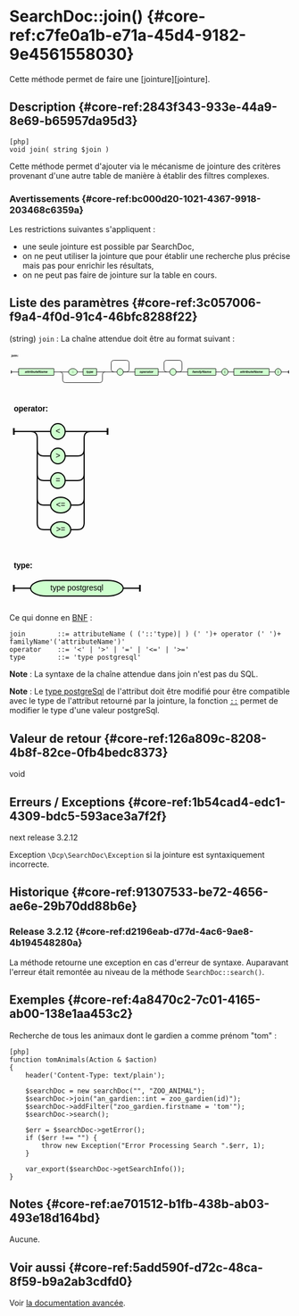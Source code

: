 # SearchDoc::join() {#core-ref:c7fe0a1b-e71a-45d4-9182-9e4561558030}

<div markdown="1" class="short-description"> 
    Cette méthode permet de faire une [jointure][jointure]. 
</div>


## Description {#core-ref:2843f343-933e-44a9-8e69-b65957da95d3}

    [php]
    void join( string $join )

Cette méthode permet d'ajouter via le mécanisme de jointure des critères
provenant d'une autre table de manière à établir des filtres complexes.

### Avertissements {#core-ref:bc000d20-1021-4367-9918-203468c6359a}

Les restrictions suivantes s'appliquent :

* une seule jointure est possible par SearchDoc,
* on ne peut utiliser la jointure que pour établir une recherche plus précise
  mais pas pour enrichir les résultats,
* on ne peut pas faire de jointure sur la table en cours.

## Liste des paramètres {#core-ref:3c057006-f9a4-4f0d-91c4-46bfc8288f22}

(string) `join`
:   La chaîne attendue doit être au format suivant :
    
<svg width="100%" height="160" viewBox="-8 -86 1160 160 " xmlns="http://www.w3.org/2000/svg" version="1.1">
<defs><style type="text/css">.terminal_rect{fill:rgb(206,255,206);stroke:black;stroke-width:2;}.terminal_text{fill:black;font-family:Verdana,Sans-serif;text-anchor:middle;font-size:14px;}.symbol_rect{fill:rgb(206,255,206);stroke:black;stroke-width:2;}.symbol_text{fill:black;font-family:Verdana,Sans-serif;font-weight:bold;font-style:italic;text-anchor:middle;font-size:14px;}.path{fill:none;stroke:black;stroke-width:2;}.rule_text{fill:black;font-family:Verdana,Sans-serif;font-weight:bold;font-size:14px;}.rule_path_edge{fill:none;stroke:black;stroke-width:3;}</style></defs>
<text class="rule_text" x="0" y="-64" >join:</text>
<rect class="symbol_rect" x="30" y="-14" width="146" height="28" rx="1" />
<text class="symbol_text" x="103" y="4" >attributeName</text>
<rect class="terminal_rect" x="236" y="-14" width="36" height="28" rx="28" />
<text class="terminal_text" x="254" y="4" >::</text>
<rect class="symbol_rect" x="296" y="-14" width="56" height="28" rx="1" />
<text class="symbol_text" x="324" y="4" >type</text>
<path class="path" d="M272 0 L296 0" />
<path class="path" d="M236 44 L252 44" />
<path class="path" d="M200 0 L236 0 M200 0 Q212 0 212 12 M388 0 L352 0 M388 0 Q376 0 376 12" />
<path class="path" d="M224 44 L236 44 M224 44 Q212 44 212 32 L212 12 M364 44 L252 44 M364 44 Q376 44 376 32 L376 12" />
<rect class="terminal_rect" x="436" y="-14" width="26" height="28" rx="28" />
<text class="terminal_text" x="449" y="4" > </text>
<path class="path" d="M436 0 L412 0 M424 0 Q412 0 412 -12 L412 -36 Q412 -48 424 -48 L474 -48 Q486 -48 486 -36 L486 -12 Q486 0 474 0 L462 0 L486 0" />
<rect class="symbol_rect" x="510" y="-14" width="96" height="28" rx="1" />
<text class="symbol_text" x="558" y="4" >operator</text>
<rect class="terminal_rect" x="654" y="-14" width="26" height="28" rx="28" />
<text class="terminal_text" x="667" y="4" > </text>
<path class="path" d="M654 0 L630 0 M642 0 Q630 0 630 -12 L630 -36 Q630 -48 642 -48 L692 -48 Q704 -48 704 -36 L704 -12 Q704 0 692 0 L680 0 L704 0" />
<rect class="symbol_rect" x="728" y="-14" width="116" height="28" rx="1" />
<text class="symbol_text" x="786" y="4" >familyName</text>
<rect class="terminal_rect" x="868" y="-14" width="26" height="28" rx="28" />
<text class="terminal_text" x="881" y="4" >(</text>
<rect class="symbol_rect" x="918" y="-14" width="146" height="28" rx="1" />
<text class="symbol_text" x="991" y="4" >attributeName</text>
<rect class="terminal_rect" x="1088" y="-14" width="26" height="28" rx="28" />
<text class="terminal_text" x="1101" y="4" >)</text>
<path class="path" d="M176 0 L200 0" />
<path class="path" d="M388 0 L412 0" />
<path class="path" d="M486 0 L510 0" />
<path class="path" d="M606 0 L630 0" />
<path class="path" d="M704 0 L728 0" />
<path class="path" d="M844 0 L868 0" />
<path class="path" d="M894 0 L918 0" />
<path class="path" d="M1064 0 L1088 0" />
<path class="path" d="M0 0 L30 0 M1144 0 L1114 0" />
<path class="rule_path_edge" d="M0 -6 L0 6 M1144 -6 L1144 6" />
</svg>
<br />
<br />
<svg width="184" height="264" viewBox="-8 -58 184 264 " xmlns="http://www.w3.org/2000/svg" version="1.1">
<defs><style type="text/css">.terminal_rect{fill:rgb(206,255,206);stroke:black;stroke-width:2;}.terminal_text{fill:black;font-family:Verdana,Sans-serif;text-anchor:middle;font-size:14px;}.symbol_rect{fill:rgb(206,255,206);stroke:black;stroke-width:2;}.symbol_text{fill:black;font-family:Verdana,Sans-serif;font-weight:bold;font-style:italic;text-anchor:middle;font-size:14px;}.path{fill:none;stroke:black;stroke-width:2;}.rule_text{fill:black;font-family:Verdana,Sans-serif;font-weight:bold;font-size:14px;}.rule_path_edge{fill:none;stroke:black;stroke-width:3;}</style></defs>
<text class="rule_text" x="0" y="-36" >operator:</text>
<rect class="terminal_rect" x="66" y="-14" width="26" height="28" rx="28" />
<text class="terminal_text" x="79" y="4" >&lt;</text>
<rect class="terminal_rect" x="66" y="30" width="26" height="28" rx="28" />
<text class="terminal_text" x="79" y="48" >&gt;</text>
<rect class="terminal_rect" x="66" y="74" width="26" height="28" rx="28" />
<text class="terminal_text" x="79" y="92" >=</text>
<rect class="terminal_rect" x="66" y="118" width="36" height="28" rx="28" />
<text class="terminal_text" x="84" y="136" >&lt;=</text>
<rect class="terminal_rect" x="66" y="162" width="36" height="28" rx="28" />
<text class="terminal_text" x="84" y="180" >&gt;=</text>
<path class="path" d="M30 0 L66 0 M30 0 Q42 0 42 12 M138 0 L92 0 M138 0 Q126 0 126 12" />
<path class="path" d="M54 44 L66 44 M54 44 Q42 44 42 32 L42 12 M114 44 L92 44 M114 44 Q126 44 126 32 L126 12" />
<path class="path" d="M54 88 L66 88 M54 88 Q42 88 42 76 L42 32 M114 88 L92 88 M114 88 Q126 88 126 76 L126 32" />
<path class="path" d="M54 132 L66 132 M54 132 Q42 132 42 120 L42 76 M114 132 L102 132 M114 132 Q126 132 126 120 L126 76" />
<path class="path" d="M54 176 L66 176 M54 176 Q42 176 42 164 L42 120 M114 176 L102 176 M114 176 Q126 176 126 164 L126 120" />
<path class="path" d="M0 0 L30 0 M168 0 L138 0" />
<path class="rule_path_edge" d="M0 -6 L0 6 M168 -6 L168 6" />
</svg>
<br />
<br />
<svg width="242" height="88" viewBox="-8 -58 242 88 " xmlns="http://www.w3.org/2000/svg" version="1.1">
<defs><style type="text/css">.terminal_rect{fill:rgb(206,255,206);stroke:black;stroke-width:2;}.terminal_text{fill:black;font-family:Verdana,Sans-serif;text-anchor:middle;font-size:14px;}.symbol_rect{fill:rgb(206,255,206);stroke:black;stroke-width:2;}.symbol_text{fill:black;font-family:Verdana,Sans-serif;font-weight:bold;font-style:italic;text-anchor:middle;font-size:14px;}.path{fill:none;stroke:black;stroke-width:2;}.rule_text{fill:black;font-family:Verdana,Sans-serif;font-weight:bold;font-size:14px;}.rule_path_edge{fill:none;stroke:black;stroke-width:3;}</style></defs>
<text class="rule_text" x="0" y="-36" >type:</text>
<rect class="terminal_rect" x="30" y="-14" width="166" height="28" rx="28" />
<text class="terminal_text" x="113" y="4" >type postgresql</text>
<path class="path" d="M0 0 L30 0 M226 0 L196 0" />
<path class="rule_path_edge" d="M0 -6 L0 6 M226 -6 L226 6" />
</svg>

Ce qui donne en [BNF][WP_BNF] :

    join        ::= attributeName ( ('::'type)| ) (' ')+ operator (' ')+ familyName'('attributeName')'
    operator    ::= '<' | '>' | '=' | '<=' | '>='
    type        ::= 'type postgresql'

**Note** : La syntaxe de la chaîne attendue dans join n'est pas du SQL.


**Note** : Le [type postgreSql][pgtype] de l'attribut doit être modifié pour
être compatible avec le type de l'attribut retourné par la jointure, la fonction
[`::`][pgcast] permet de modifier le type d'une valeur postgreSql.

## Valeur de retour {#core-ref:126a809c-8208-4b8f-82ce-0fb4bedc8373}

void

## Erreurs / Exceptions {#core-ref:1b54cad4-edc1-4309-bdc5-593ace3a7f2f}

<span class="flag next-release">next release 3.2.12</span>

Exception `\Dcp\SearchDoc\Exception` si la jointure est syntaxiquement
incorrecte.


## Historique {#core-ref:91307533-be72-4656-ae6e-29b70dd88b6e}

### Release 3.2.12 {#core-ref:d2196eab-d77d-4ac6-9ae8-4b194548280a}

La méthode retourne une exception en cas d'erreur de syntaxe. Auparavant
l'erreur était remontée au niveau de la méthode `SearchDoc::search()`.

## Exemples {#core-ref:4a8470c2-7c01-4165-ab00-138e1aa453c2}

Recherche de tous les animaux dont le gardien a comme prénom "tom" :

    [php]
    function tomAnimals(Action & $action)
    {
        header('Content-Type: text/plain');
        
        $searchDoc = new searchDoc("", "ZOO_ANIMAL");
        $searchDoc->join("an_gardien::int = zoo_gardien(id)");
        $searchDoc->addFilter("zoo_gardien.firstname = 'tom'");
        $searchDoc->search();
        
        $err = $searchDoc->getError();
        if ($err !== "") {
            throw new Exception("Error Processing Search ".$err, 1);
        }
        
        var_export($searchDoc->getSearchInfo());
    }


## Notes {#core-ref:ae701512-b1fb-438b-ab03-493e18d164bd}

Aucune.

## Voir aussi {#core-ref:5add590f-d72c-48ca-8f59-b9a2ab3cdfd0}

Voir [la documentation avancée][exempleJointure].

<!-- links -->

[WP_BNF]: http://fr.wikipedia.org/wiki/Backus_Naur_Form "Définition de la Forme de Backus-Naur sur Wikipedia"
[pgtype]:   http://www.postgresql.org/docs/8.4/static/datatype.html "Postgresql : datatype"
[pgcast]:   http://www.postgresql.org/docs/8.4/static/sql-expressions.html#SQL-SYNTAX-TYPE-CASTS "Postgresql : cast"
[exempleJointure]:      #core-ref:82d4a6a8-39da-4ad1-a697-8da77c9aff07
[jointure]:    https://fr.wikipedia.org/wiki/Jointure_(informatique) "Définition sur Wikipédia"